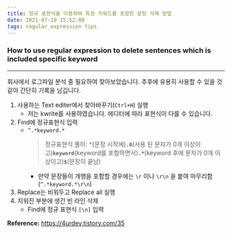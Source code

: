```yaml
---
title: 정규 표현식을 이용하여 특정 키워드를 포함한 문장 삭제 방법
date: 2021-07-19 15:52:00
tags: regular_expression tips
---
```

### How to use regular expression to delete sentences which is included specific keyword

---

회사에서 로그파일 분석 중 필요하여 찾아보았습니다. 추후에 유용히 사용할 수 있을 것 같아 간단히 기록을 남깁니다.

1. 사용하는 Text editer에서 찾아바꾸기(`Ctrl+H`) 실행
    - 저는 kwrite를 사용하였습니다. 에디터에 따라 표현식이 다를 수 있습니다.
2. Find에 정규표현식 입력
    - `^.*keyword.*`
        > 정규표현식 풀이: 
        **`^`**(문장 시작에)**`.0`**(사용 된 문자가 0개 이상이고)**`keyword`**(keyword를 포함하면서)**`.*`**(keyword 후에 문자가 0개 이상이고)**`$`**(문장이 끝남)
        - 만약 문장들이 개행을 포함할 경우에는 `\r` 이나 `\r\n` 을 붙여 마무리함(`^.*keyword.*\r\n`)
3. Replace는 비워두고 Replace all 실행
4. 지워진 부분에 생긴 빈 라인 삭제
    - Find에 정규 표현식 `[\n]` 입력

**Reference:** https://4urdev.tistory.com/35
